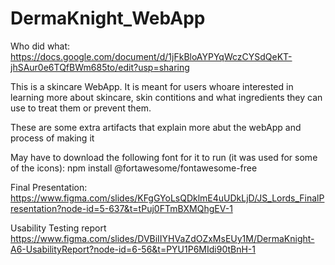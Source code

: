 # DermaKnight_WebApp

Who did what:
https://docs.google.com/document/d/1jFkBloAYPYqWczCYSdQeKT-jhSAur0e6TQfBWm685to/edit?usp=sharing

This is  a skincare WebApp. It is meant for users whoare interested in learning more about skincare, skin contitions and what ingredients they can use to treat them or prevent them.

These are some extra artifacts that explain more abut the webApp and process of making it

May have to download the following font for it to run (it was used for some of the icons):
npm install @fortawesome/fontawesome-free

Final Presentation:
https://www.figma.com/slides/KFgGYoLsQDklmE4uUDkLjD/JS_Lords_FinalPresentation?node-id=5-637&t=tPuj0FTmBXMQhgEV-1

Usability Testing report
https://www.figma.com/slides/DVBiIIYHVaZdOZxMsEUy1M/DermaKnight-A6-UsabilityReport?node-id=6-56&t=PYU1P6MIdi90tBnH-1
